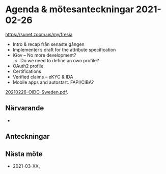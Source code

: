 # Agenda & mötesanteckningar 2021-02-26

https://sunet.zoom.us/my/fresia


* Intro & recap från senaste gången
* Implementer’s draft for the attribute specification
* iGov – No more development?
    - Do we need to define an own profile?
* OAuth2 profile
* Certifications
* Verified claims – eKYC & IDA
* Mobile apps and autostart. FAPI/CIBA?

[20210226-OIDC-Sweden.pdf](20210226-OIDC-Sweden.pdf).

## Närvarande

*

## Anteckningar


## Nästa möte

* 2021-03-XX, 

